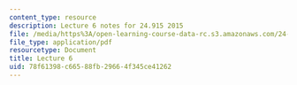```yaml
---
content_type: resource
description: Lecture 6 notes for 24.915 2015
file: /media/https%3A/open-learning-course-data-rc.s3.amazonaws.com/24-915-linguistic-phonetics-fall-2015/78f61398c66588fb29664f345ce41262_MIT24_915F15_lec6.pdf
file_type: application/pdf
resourcetype: Document
title: Lecture 6
uid: 78f61398-c665-88fb-2966-4f345ce41262
---
```

